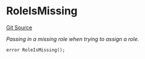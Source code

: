 # RoleIsMissing
[Git Source](https://github.com/nayms/contracts-v3/blob/08976c385ed293c18988aa46a13c47179dbb0a28/src/shared/CustomErrors.sol)

*Passing in a missing role when trying to assign a role.*


```solidity
error RoleIsMissing();
```

